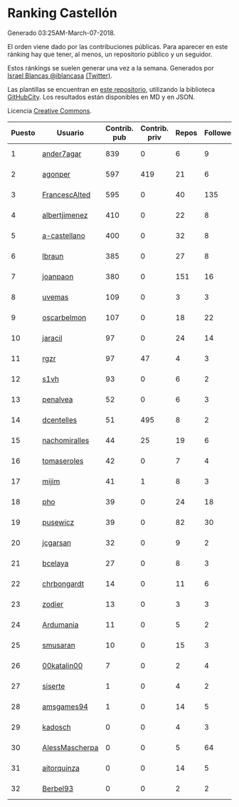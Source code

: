 # Ranking Castellón

Generado 03:25AM-March-07-2018.

El orden viene dado por las contribuciones públicas. Para aparecer en este ránking hay que tener, al menos, un repositorio público y un seguidor.

Estos ránkings se suelen generar una vez a la semana. Generados por [Israel Blancas @iblancasa](https://github.com/iblancasa/) [(Twitter)](https://twitter.com/iblancasa).

Las plantillas se encuentran en [este repositorio](https://github.com/iblancasa/GH-Spanish-Ranking), utilizando la biblioteca [GitHubCity](https://github.com/iblancasa/GitHubCity). Los resultados están disponibles en MD y en JSON.

Licencia [Creative Commons](https://creativecommons.org/licenses/by/4.0/).

| Puesto   |  Usuario  | Contrib. pub | Contrib. priv |Repos| Followers | Desde |  Avatar  |
|----------|-----------|--------------|---------------|-----|-----------|-------|----------|
|1|[ander7agar](https://github.com/ander7agar)|839|0|6|9|2014-03-06|![ander7agar](https://avatars2.githubusercontent.com/u/6875232)|
|2|[agonper](https://github.com/agonper)|597|419|21|6|2015-01-27|![agonper](https://avatars3.githubusercontent.com/u/10727467)|
|3|[FrancescAlted](https://github.com/FrancescAlted)|595|0|40|135|2010-06-25|![FrancescAlted](https://avatars0.githubusercontent.com/u/314521)|
|4|[albertjimenez](https://github.com/albertjimenez)|410|0|22|8|2015-05-21|![albertjimenez](https://avatars3.githubusercontent.com/u/12547680)|
|5|[a-castellano](https://github.com/a-castellano)|400|0|32|8|2015-03-17|![a-castellano](https://avatars0.githubusercontent.com/u/11519707)|
|6|[lbraun](https://github.com/lbraun)|385|0|27|8|2010-06-02|![lbraun](https://avatars2.githubusercontent.com/u/294776)|
|7|[joanpaon](https://github.com/joanpaon)|380|0|151|16|2013-06-30|![joanpaon](https://avatars1.githubusercontent.com/u/4895527)|
|8|[uvemas](https://github.com/uvemas)|109|0|3|3|2011-10-03|![uvemas](https://avatars1.githubusercontent.com/u/1099529)|
|9|[oscarbelmon](https://github.com/oscarbelmon)|107|0|18|22|2013-04-05|![oscarbelmon](https://avatars0.githubusercontent.com/u/4066452)|
|10|[jaracil](https://github.com/jaracil)|97|0|24|14|2014-01-10|![jaracil](https://avatars0.githubusercontent.com/u/6370372)|
|11|[rgzr](https://github.com/rgzr)|97|47|4|3|2015-07-03|![rgzr](https://avatars1.githubusercontent.com/u/13169716)|
|12|[s1vh](https://github.com/s1vh)|93|0|6|2|2014-10-09|![s1vh](https://avatars1.githubusercontent.com/u/9099118)|
|13|[penalvea](https://github.com/penalvea)|52|0|6|3|2013-04-09|![penalvea](https://avatars3.githubusercontent.com/u/4102114)|
|14|[dcentelles](https://github.com/dcentelles)|51|495|8|2|2013-07-15|![dcentelles](https://avatars2.githubusercontent.com/u/5012707)|
|15|[nachomiralles](https://github.com/nachomiralles)|44|25|19|6|2013-06-26|![nachomiralles](https://avatars2.githubusercontent.com/u/4831513)|
|16|[tomaseroles](https://github.com/tomaseroles)|42|0|7|4|2015-02-16|![tomaseroles](https://avatars0.githubusercontent.com/u/11036562)|
|17|[mijim](https://github.com/mijim)|41|1|8|3|2016-02-01|![mijim](https://avatars1.githubusercontent.com/u/17006034)|
|18|[pho](https://github.com/pho)|39|0|24|18|2009-05-25|![pho](https://avatars0.githubusercontent.com/u/88469)|
|19|[pusewicz](https://github.com/pusewicz)|39|0|82|30|2008-02-26|![pusewicz](https://avatars2.githubusercontent.com/u/940)|
|20|[jcgarsan](https://github.com/jcgarsan)|32|0|9|2|2013-09-26|![jcgarsan](https://avatars3.githubusercontent.com/u/5547857)|
|21|[bcelaya](https://github.com/bcelaya)|27|0|8|3|2014-09-12|![bcelaya](https://avatars2.githubusercontent.com/u/8750450)|
|22|[chrbongardt](https://github.com/chrbongardt)|14|0|11|6|2012-11-19|![chrbongardt](https://avatars3.githubusercontent.com/u/2834466)|
|23|[zodier](https://github.com/zodier)|13|0|3|3|2010-11-13|![zodier](https://avatars0.githubusercontent.com/u/480371)|
|24|[Ardumania](https://github.com/Ardumania)|11|0|5|2|2012-02-17|![Ardumania](https://avatars0.githubusercontent.com/u/1445949)|
|25|[smusaran](https://github.com/smusaran)|10|0|15|3|2015-11-10|![smusaran](https://avatars2.githubusercontent.com/u/15787704)|
|26|[00katalin00](https://github.com/00katalin00)|7|0|2|4|2017-10-18|![00katalin00](https://avatars3.githubusercontent.com/u/32898469)|
|27|[siserte](https://github.com/siserte)|1|0|4|2|2014-02-05|![siserte](https://avatars2.githubusercontent.com/u/6595035)|
|28|[amsgames94](https://github.com/amsgames94)|1|0|14|5|2014-03-15|![amsgames94](https://avatars3.githubusercontent.com/u/6959189)|
|29|[kadosch](https://github.com/kadosch)|0|0|4|3|2011-12-31|![kadosch](https://avatars1.githubusercontent.com/u/1296520)|
|30|[AlessMascherpa](https://github.com/AlessMascherpa)|0|0|5|64|2011-04-03|![AlessMascherpa](https://avatars2.githubusercontent.com/u/706750)|
|31|[aitorquinza](https://github.com/aitorquinza)|0|0|14|5|2012-09-17|![aitorquinza](https://avatars3.githubusercontent.com/u/2361502)|
|32|[Berbel93](https://github.com/Berbel93)|0|0|2|2|2016-03-02|![Berbel93](https://avatars2.githubusercontent.com/u/17596372)|
